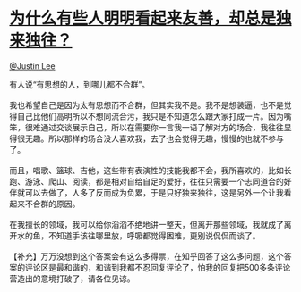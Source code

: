 
#  [为什么有些人明明看起来友善，却总是独来独往？](https://zhihu.com/questions/26398755)



[@Justin Lee](https://zhihu.com/people/d6e5cea2c009196cafeb31901de85594)

有人说“有思想的人，到哪儿都不合群”。<br><br>我也希望自己是因为太有思想而不合群，但其实我不是。我不是想装逼，也不是觉得自己比他们高明所以不想同流合污，我只是不知道怎么跟大家打成一片。因为嘴笨，很难通过交谈展示自己，所以在需要你一言我一语了解对方的场合，我往往显得很无趣。所以那样的场合没人喜欢我，去了也会觉得无趣，慢慢的也就不参与了。<br><br>而且，唱歌、篮球、吉他，这些带有表演性的技能我都不会，我所喜欢的，比如长跑、游泳、爬山、阅读，都是相对自给自足的爱好，往往只需要一个志同道合的好伴就可以去做了，人多了反而成为负累，于是只好独来独往，这是另外一个让我看起来不合群的原因。<br><br>在我擅长的领域，我可以给你滔滔不绝地讲一整天，但离开那些领域，我就成了离开水的鱼，不知道手该往哪里放，呼吸都觉得困难，更别说侃侃而谈了。<br><br>【补充】万万没想到这个答案会有这么多得票，在知乎回答了这么多问题，这个答案的评论区是最和谐的，和谐到我都不忍回复评论了，怕我的回复把500多条评论营造出的意境打破了，请各位见谅。